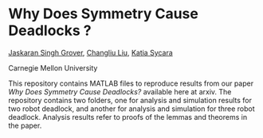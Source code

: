 # Why Does Symmetry Cause Deadlocks ?
[Jaskaran Singh Grover](https://www.ri.cmu.edu/ri-people/jaskaran-grover/), [Changliu Liu](http://www.cs.cmu.edu/~cliu6/), [Katia Sycara](http://www.cs.cmu.edu/~sycara/)

Carnegie Mellon University

This repository contains MATLAB files to reproduce results from our paper *Why Does Symmetry Cause Deadlocks?* available here at arxiv. The repository contains two folders, one for analysis and simulation results for two robot deadlock, and another for analysis and simulation for three robot deadlock. Analysis results refer to proofs of the lemmas and theorems in the paper.
